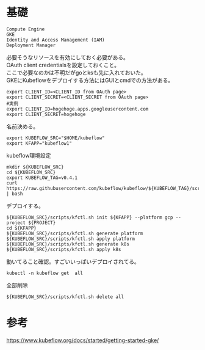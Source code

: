 
# 基礎


```
Compute Engine
GKE
Identity and Access Management (IAM)
Deployment Manager
```

必要そうなリソースを有効にしておく必要がある。    
OAuth client credentialsを設定しておくこと。    
ここで必要なのかは不明だがgoとksも先に入れておいた。    
GKEにKubeflowをデプロイする方法にはGUIとcmdでの方法がある。    


```
export CLIENT_ID=<CLIENT_ID from OAuth page>
export CLIENT_SECRET=<CLIENT_SECRET from OAuth page>
#実例
export CLIENT_ID=hogehoge.apps.googleusercontent.com
export CLIENT_SECRET=hogehoge
```

名前決める。    

```
export KUBEFLOW_SRC="$HOME/kubeflow"
export KFAPP="kubeflow1"
```

kubeflow環境設定    


```
mkdir ${KUBEFLOW_SRC}
cd ${KUBEFLOW_SRC}
export KUBEFLOW_TAG=v0.4.1
curl https://raw.githubusercontent.com/kubeflow/kubeflow/${KUBEFLOW_TAG}/scripts/download.sh | bash
```

デプロイする。    


```
${KUBEFLOW_SRC}/scripts/kfctl.sh init ${KFAPP} --platform gcp --project ${PROJECT}
cd ${KFAPP}
${KUBEFLOW_SRC}/scripts/kfctl.sh generate platform
${KUBEFLOW_SRC}/scripts/kfctl.sh apply platform
${KUBEFLOW_SRC}/scripts/kfctl.sh generate k8s
${KUBEFLOW_SRC}/scripts/kfctl.sh apply k8s
```

動いてること確認。すごいいっぱいデプロイされてる。    


```
kubectl -n kubeflow get  all
```

全部削除


```
${KUBEFLOW_SRC}/scripts/kfctl.sh delete all
```


# 参考

https://www.kubeflow.org/docs/started/getting-started-gke/
